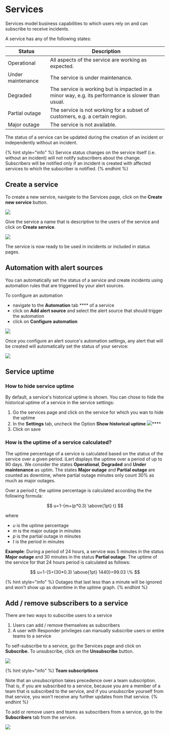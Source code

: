 # Services

Services model business capabilities to which users rely on and can subscribe to receive incidents.

A service has any of the following states:

| Status            | Description                                                                                       |
| ----------------- | ------------------------------------------------------------------------------------------------- |
| Operational       | All aspects of the service are working as expected.                                               |
| Under maintenance | The service is under maintenance.                                                                 |
| Degraded          | The service is working but is impacted in a minor way, e.g. its performance is slower than usual. |
| Partial outage    | The service is not working for a subset of customers, e.g. a certain region.                      |
| Major outage      | The service is not available.                                                                     |

The status of a service can be updated during the creation of an incident or independently without an incident.

{% hint style="info" %}
Service status changes on the service itself (i.e. without an incident) will not notify subscribers about the change. Subscribers will be notified only if an incident is created with affected services to which the subscriber is notified.
{% endhint %}

## Create a service

To create a new service, navigate to the Services page, click on the **Create new service** button.

![](<../.gitbook/assets/Screenshot 2022-01-08 at 00.00.00 (2).png>)

Give the service a name that is descriptive to the users of the service and click on **Create service**.&#x20;

![](<../.gitbook/assets/Screenshot 2022-01-08 at 00.07.12.png>)

The service is now ready to be used in incidents or included in status pages.

## Automation with alert sources

You can automatically set the status of a service and create incidents using automation rules that are triggered by your alert sources.&#x20;

To configure an automation

* navigate to the **Automation** tab **** of a service
* click on **Add alert source** and select the alert source that should trigger the automation
* click on **Configure automation**

![](<../.gitbook/assets/Screenshot 2022-01-08 at 00.11.23.png>)

Once you configure an alert source's automation settings, any alert that will be created will automatically set the status of your service:

![](<../.gitbook/assets/Screenshot 2022-01-08 at 00.12.32.png>)

## Service uptime

### How to hide service uptime

By default, a service's historical uptime is shown. You can chose to hide the historical uptime of a service in the service settings:

1. Go the services page and click on the service for which you wan to hide the uptime
2. In the **Settings** tab, uncheck the Option **Show historical uptime** ![](<../.gitbook/assets/image (52).png>)****
3. Click on save

### How is the uptime of a service calculated?

The uptime percentage of a service is calculated based on the status of the service over a given period. iLert displays the uptime over a period of up to 90 days. We consider the states **Operational**, **Degraded** and **Under maintenance** as uptim. The states **Major outage** and **Partial outage** are counted as downtime, where partial outage minutes only count 30% as much as major outages.

Over a period _t_, the uptime percentage is calculated according the the following formula:

$$
u=1-{m+(p*0.3) \above{1pt} t}
$$

where

* _u_ is the uptime percentage
* _m_ is the major outage in minutes
* _p_ is the partial outage in minutes
* _t_ is the period in minutes

**Example**: During a period of 24 hours, a service was 5 minutes in the status **Major outage** and 30 minutes in the status **Partial outage**. The uptime of the service for that 24 hours period is calculated as follows:

$$
u=1-{5+(30*0.3) \above{1pt} 1440}=99.03 \%
$$

{% hint style="info" %}
Outages that last less than a minute will be ignored and won't show up as downtime in the uptime graph.&#x20;
{% endhint %}

## Add / remove subscribers to a service

There are two ways to subscribe users to a service

1. Users can add / remove themselves as subscribers
2. A user with Responder privileges can manually subscribe users or entire teams to a service

To self-subscribe to a service, go the Services page and click on **Subscribe.** To unsubscribe, click on the **Unsubscribe** button.

![](<../.gitbook/assets/Screenshot 2022-01-08 at 00.14.58.png>)

{% hint style="info" %}
**Team subscriptions**

Note that an unsubscription takes precedence over a team subscription. That is, if you are subscribed to a service, because you are a member of a team that is subscribed to the service, and if you unsubscribe yourself from that service, you won't receive any further updates from that service.
{% endhint %}

To add or remove users and teams as subscribers from a service, go to the **Subscribers** tab from the service.

![](<../.gitbook/assets/Screenshot 2022-01-08 at 00.18.44.png>)
